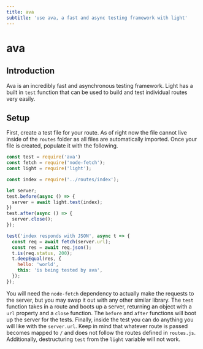 ```yaml
---
title: ava
subtitle: 'use ava, a fast and async testing framework with light'
---
```


# ava

## Introduction

Ava is an incredibly fast and asynchronous testing framework. Light has a built in `test` function that can be used to build and test individual routes very easily.

## Setup

First, create a test file for your route. As of right now the file cannot live inside of the `routes` folder as all files are automatically imported. Once your file is created, populate it with the following.

```javascript
const test = require('ava')
const fetch = require('node-fetch');
const light = require('light');

const index = require('../routes/index');

let server;
test.before(async () => {
  server = await light.test(index);
})
test.after(async () => {
  server.close();
});

test('index responds with JSON', async t => {
  const req = await fetch(server.url);
  const res = await req.json();
  t.is(req.status, 200);
  t.deepEqual(res, {
    hello: 'world',
    this: 'is being tested by ava',
  });
});
```

You will need the `node-fetch` dependency to actually make the requests to the server, but you may swap it out with any other similar library. The `test` function takes in a route and boots up a server, returning an object with a `url` property and a `close` function. The `before` and `after` functions will boot up the server for the tests. Finally, inside the test you can do anything you will like with the `server.url`. Keep in mind that whatever route is passed becomes mapped to `/` and does not follow the routes defined in `routes.js`. Additionally, destructuring `test` from the `light` variable will not work.

